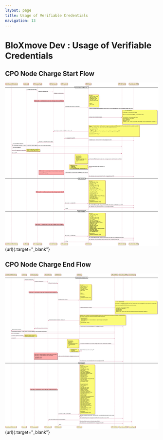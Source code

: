 ```yaml
---
layout: page
title: Usage of Verifiable Credentials
navigation: 13
---
```



# BloXmove Dev : Usage of Verifiable Credentials

## CPO Node Charge Start Flow
![This is an image](attachments/CPO-Node-Charge-Start-Flow.png)(url){:target="_blank"}

## CPO Node Charge End Flow
![This is an image](attachments/CPO-Node-Charge-End-Flow.png)(url){:target="_blank"}
